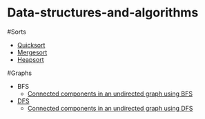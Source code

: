 # Data-structures-and-algorithms

#Sorts<br/>
<ul>
<li><a target="_blank" href="https://raw.githubusercontent.com/rvbugs0/Data-structures-and-algorithms/master/sorts/QuickSort.java">Quicksort</a></li> 
<li><a target="_blank" href="https://raw.githubusercontent.com/rvbugs0/Data-structures-and-algorithms/master/sorts/MergeSort.java">Mergesort</a></li>
<li><a target="_blank" href="https://raw.githubusercontent.com/rvbugs0/Data-structures-and-algorithms/master/sorts/HeapSort.java">Heapsort</a></li> 
</ul>


#Graphs<br/>
<ul>
<li>BFS
	<ul><li><a  target="_blank" href="https://raw.githubusercontent.com/rvbugs0/Data-structures-and-algorithms/master/graphs/connected-components-in-undirected-graphs/ConnectedComponentsInUndirectedGraphs.java">Connected components in an undirected graph using BFS</li></ul>
<li>DFS
	<ul><li><a  target="_blank" href="https://raw.githubusercontent.com/rvbugs0/Data-structures-and-algorithms/master/graphs/connected-components-in-undirected-graphs/ConnectedComponentsDFS.java">Connected components in an undirected graph using DFS</li></ul>
</ul>


